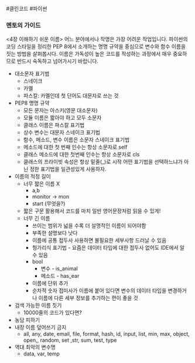 #클린코드 #파이썬 

### 멘토의 가이드
<4장 이해하기 쉬운 이름> 어느 분야에서나 작명은 가장 어려운 작업입니다. 파이썬의 코딩 스타일을 정리한 PEP 8에서 소개하는 명명 규약을 중심으로 변수와 함수 이름을 짓는 방법을 살펴봅시다. 이름은 가독성이 높은 코드를 작성하는 과정에서 매우 중요하므로 반드시 숙독하고 넘어가시기 바랍니다.

- 대소문자 표기법
	- 스네이크
	- 카멜
	- 파스칼: 카멜인데 첫 단어도 대문자로 쓰는 것
- PEP8 명명 규약
	- 모든 문자는 아스키(영문 대소문자)
	- 모듈 이름은 짧아야 하고 모두 소문자
	- 클래스 이름은 파스칼 표기법
	- 상수 변수는 대문자 스네이크 표기법
	- 함수, 메소드, 변수 이름은 소문자 스네이크 표기법
	- 메소드에 대한 첫 번째 인수는 항상 소문자로 self
	- 클래스 메소드에 대한 첫번째 인수는 항상 소문자로 cls
	- 클래스의 프라이빗 속성은 항상 밑줄(\_)로 시작
어떤 표기법을 선택하느냐가 아닌 정한 표기법을 일관성있게 사용하자.
- 이름의 적정 길이
	- 너무 짧은 이름 X
		- a,b
		- monitor -> mon
		- start (무엇을?)
	- 짧은 구문 활용해서 코드를 마치 일반 영어문장처럼 읽을 수 있게!
	- 너무 긴 이름
		- 쓰이는 범위가 넓을 수록 더 설명적인 이름이 되어야함
		- 부족한 설명보다 낫다
		- 이름에 공통 접두사 사용하면 불필요한 세부사항 드러날 수 있음
		- 헝가리식 표기법 - 요즘은 데이터 타입에 대한 접두사 없어도 IDE에서 알 수 있음
		- bool
			- 변수 - is_animal
			- 메소드 - has_ear
		- 이름에 단위 추가
		- 순차적 숫자 접미사가 이름에 붙어 있다면 변수의 데이터 타입을 변경하거나 이름에 다른 세부 정보를 추가하는 편이 좋을 것
- 검색 가능한 이름 짓기
	- 10000줄의 코드가 있다면?
- 농담 피하기
- 내장 이름 덮어쓰기 금지
	- all, any, date, email, file, format, hash, id, input, list, min, max, object, open,, random, set ,str, sum, test, type
- 역대 최악의 변수명
	- data, var, temp